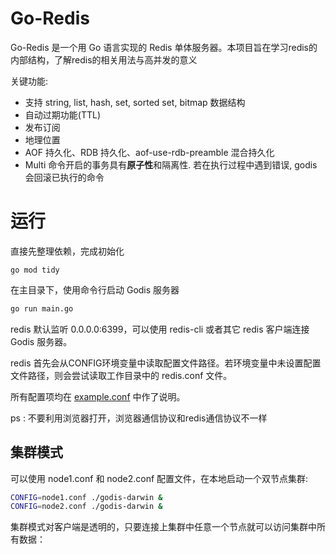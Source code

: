 # Go-Redis

Go-Redis 是一个用 Go 语言实现的 Redis 单体服务器。本项目旨在学习redis的内部结构，了解redis的相关用法与高并发的意义

关键功能:
- 支持 string, list, hash, set, sorted set, bitmap 数据结构
- 自动过期功能(TTL)
- 发布订阅
- 地理位置
- AOF 持久化、RDB 持久化、aof-use-rdb-preamble 混合持久化
- Multi 命令开启的事务具有**原子性**和隔离性. 若在执行过程中遇到错误, godis 会回滚已执行的命令

# 运行 

直接先整理依赖，完成初始化

```
go mod tidy
```

在主目录下，使用命令行启动 Godis 服务器

```bash
go run main.go
```

redis 默认监听 0.0.0.0:6399，可以使用 redis-cli 或者其它 redis 客户端连接 Godis 服务器。

redis 首先会从CONFIG环境变量中读取配置文件路径。若环境变量中未设置配置文件路径，则会尝试读取工作目录中的 redis.conf 文件。 

所有配置项均在 [example.conf](./example.conf) 中作了说明。

ps : 不要利用浏览器打开，浏览器通信协议和redis通信协议不一样

## 集群模式

可以使用 node1.conf 和 node2.conf 配置文件，在本地启动一个双节点集群:

```bash
CONFIG=node1.conf ./godis-darwin &
CONFIG=node2.conf ./godis-darwin &
```

集群模式对客户端是透明的，只要连接上集群中任意一个节点就可以访问集群中所有数据：
